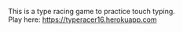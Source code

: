 This is a type racing game to practice touch typing. 
<br>
Play here:  https://typeracer16.herokuapp.com

